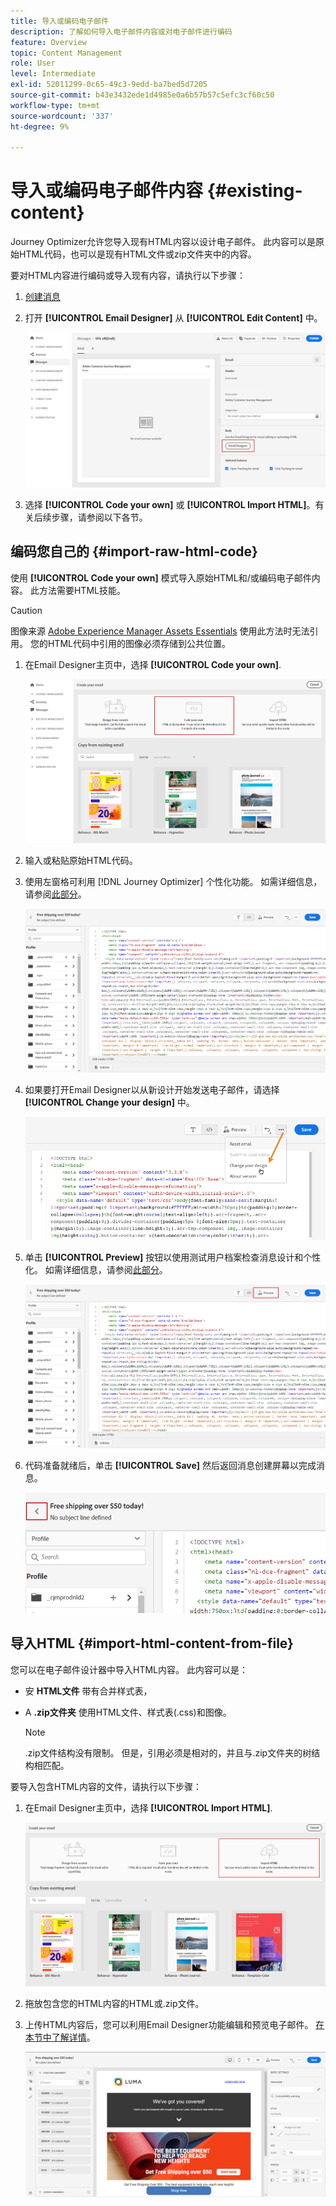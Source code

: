 ```yaml
---
title: 导入或编码电子邮件
description: 了解如何导入电子邮件内容或对电子邮件进行编码
feature: Overview
topic: Content Management
role: User
level: Intermediate
exl-id: 52011299-0c65-49c3-9edd-ba7bed5d7205
source-git-commit: b43e3432ede1d4985e0a6b57b57c5efc3cf60c50
workflow-type: tm+mt
source-wordcount: '337'
ht-degree: 9%

---
```


# 导入或编码电子邮件内容 {#existing-content}

Journey Optimizer允许您导入现有HTML内容以设计电子邮件。 此内容可以是原始HTML代码，也可以是现有HTML文件或zip文件夹中的内容。

要对HTML内容进行编码或导入现有内容，请执行以下步骤：

1. [创建消息](create-message.md)

1. 打开 **[!UICONTROL Email Designer]** 从 **[!UICONTROL Edit Content]** 中。

   ![](assets/import-html_1.png)

1. 选择 **[!UICONTROL Code your own]** 或 **[!UICONTROL Import HTML]**。有关后续步骤，请参阅以下各节。

## 编码您自己的 {#import-raw-html-code}

使用 **[!UICONTROL Code your own]** 模式导入原始HTML和/或编码电子邮件内容。 此方法需要HTML技能。

>[!CAUTION]
>
> 图像来源 [Adobe Experience Manager Assets Essentials](assets-essentials.md) 使用此方法时无法引用。 您的HTML代码中引用的图像必须存储到公共位置。

1. 在Email Designer主页中，选择 **[!UICONTROL Code your own]**.

   ![](assets/code-your-own.png)

1. 输入或粘贴原始HTML代码。

1. 使用左窗格可利用 [!DNL Journey Optimizer] 个性化功能。 如需详细信息，请参阅[此部分](../personalization/personalize.md)。

   ![](assets/code-editor.png)

1. 如果要打开Email Designer以从新设计开始发送电子邮件，请选择 **[!UICONTROL Change your design]** 中。

   ![](assets/code-editor-change-design.png)

1. 单击 **[!UICONTROL Preview]** 按钮以使用测试用户档案检查消息设计和个性化。 如需详细信息，请参阅[此部分](preview.md)。

   ![](assets/code-editor-preview.png)

1. 代码准备就绪后，单击 **[!UICONTROL Save]** 然后返回消息创建屏幕以完成消息。

   ![](assets/code-editor-save.png)

## 导入HTML {#import-html-content-from-file}

您可以在电子邮件设计器中导入HTML内容。 此内容可以是：

* 安 **HTML文件** 带有合并样式表，
* A **.zip文件夹** 使用HTML文件、样式表(.css)和图像。

   >[!NOTE]
   >
   >.zip文件结构没有限制。 但是，引用必须是相对的，并且与.zip文件夹的树结构相匹配。

要导入包含HTML内容的文件，请执行以下步骤：

1. 在Email Designer主页中，选择 **[!UICONTROL Import HTML]**.

   ![](assets/import-html_2.png)

1. 拖放包含您的HTML内容的HTML或.zip文件。

1. 上传HTML内容后，您可以利用Email Designer功能编辑和预览电子邮件。 [在本节中了解详情](create-email-content.md)。

   ![](assets/html-imported.png)
